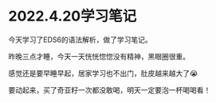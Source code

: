 # 2022.4.20学习笔记

今天学习了EDS6的语法解析，做了学习笔记。

昨晚三点才睡，今天一天恍恍惚惚没有精神，黑眼圈很重。

感觉还是要早睡早起，居家学习也不出门，肚皮越来越大了😭

要动起来，买了奇亚籽一次都没敢喝，明天一定要泡一杯喝喝看！
